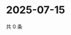 # 2025-07-15

共 0 条

<!-- BEGIN ZHIHUVIDEO -->
<!-- 最后更新时间 Tue Jul 15 2025 21:30:59 GMT+0800 (China Standard Time) -->

<!-- END ZHIHUVIDEO -->
